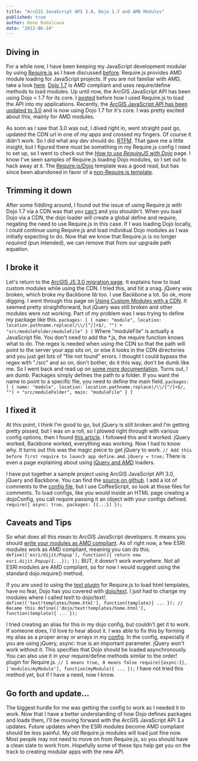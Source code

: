 ```yaml
---
title: "ArcGIS JavaScript API 3.0, Dojo 1.7 and AMD Modules"
published: true
author: Rene Rubalcava
date: "2012-06-14"
---
```


## Diving in

For a while now, I have been keeping my JavaScript development modular by using [Require.js](http://requirejs.org/) as I have discussed [before](http://odoe.net/blog/?tag=require). Require.js provides AMD module loading for JavaScript projects. If you are not familiar with AMD, take a look [here](https://github.com/amdjs/amdjs-api/wiki/AMD). [Dojo 1.7](http://dojotoolkit.org/reference-guide/1.7/releasenotes/1.7.html) is AMD compliant and uses require/define methods to load modules. Up until now, the ArcGIS JavaScript API has been using Dojo < 1.7 for its core. I [posted](http://odoe.net/blog/?p=290) before how I used Require.js to load the API into my applications. Recently, the [ArcGIS JavaScript API has been updated to 3.0](http://help.arcgis.com/en/webapi/javascript/arcgis/help/jshelp_start.htm) and is now using Dojo 1.7 for it's core. I was pretty excited about this, mainly for AMD modules.

As soon as I saw that 3.0 was out, I dived right in, went straight past go, updated the CDN url in one of my apps and crossed my fingers. Of course it didn't work. So I did what any dev should do. [RTFM](http://help.arcgis.com/en/webapi/javascript/arcgis/help/jshelp/migration_30.htm). That gave me a little insight, but I figured there must be something in my Require.js config I need to set up, so I went to check out the _[How to use RequireJS with Dojo](http://requirejs.org/docs/dojo.html)_ page. I know I've seen samples of Require.js loading Dojo modules, so I set out to hack away at it. The [Require.js/Dojo](https://github.com/neonstalwart/dojo-requirejs-template) template was a good read, but has since been abandoned in favor of a [non-Require.js template](https://github.com/csnover/dojo-boilerplate).

## Trimming it down

After some fiddling around, I found out the issue of using Require.js with Dojo 1.7 via a CDN was that you [can't](http://dojo-toolkit.33424.n3.nabble.com/Error-defineAlreadyDefined-td3920722.html) and you shouldn't. When you load Dojo via a CDN, the dojo loader will create a global define and require, negating the need to use Require.js in this case. If I was loading Dojo locally, I could continue using Require.js and load individual Dojo modules as I was initially expecting to do. Now that we know that Require.js is no longer _required_ (pun intended), we can remove that from our upgrade path equation.

## I broke it

Let's return to the [ArcGIS JS 3.0 migration page](http://help.arcgis.com/EN/webapi/javascript/arcgis/help/jshelp/migration_30.htm). It explains how to load custom modules while using the CDN. I tried this, and hit a snag. jQuery was broken, which broke my Backbone lib too. I use Backbone a lot. So ok, more digging. I went through this page on [Using Custom Modules with a CDN](http://dojotoolkit.org/documentation/tutorials/1.7/cdn/). It seemed pretty straightforward, but jQuery was still broken and other modules were not working. Part of my problem was I was trying to define my package like this. ` packages: [ { name: "module", location: location.pathname.replace(/\\/[^/]+$/, "") + "src/moduleFolder/moduleFile" } ] ` Where "moduleFile" is actually a JavaScript file. You don't need to add the \*.js, the require function knows what to do. The regex is needed when using the CDN so that the path will point to the server your app sits on, or else it looks in the CDN directories and you just get lots of "file not found" errors. I thought I could bypass the regex with "./src" and so on, don't bother, do it this way, don't be dumb like me. So I went back and read up on [some more documentation](http://dojotoolkit.org/documentation/tutorials/1.7/dojo_config/). Turns out, I am dumb. Packages simply defines the path to a folder. If you want the name to point to a specific file, you need to define the main field. ` packages: [ { name: "module", location: location.pathname.replace(/\\/[^/]+$/, "") + "src/moduleFolder", main: "moduleFile" } ] `

## I fixed it

At this point, I think I'm good to go, but jQuery is still broken and I'm getting pretty pissed, but I was on a roll, so I plowed right through with various config options, then I found [this article](https://www.ibm.com/developerworks/mydeveloperworks/blogs/94e7fded-7162-445e-8ceb-97a2140866a9/entry/loading_jquery_with_dojo_1_7_amd_loader2?lang=en). I followed this and it worked. jQuery worked, Backbone worked, everything was working. Now I had to know why. It turns out this was the magic piece to get jQuery to work. ` // Add this before first require to launch app define.amd.jQuery = true; ` There is even a page explaining about using [jQuery and AMD](https://github.com/amdjs/amdjs-api/wiki/jQuery-and-AMD) loaders.

I have put together a sample project using ArcGIS JavaScript API 3.0, jQuery and Backbone. You can find the [source on github](https://github.com/odoe/ags30sample). I add a lot of comments to the [config file](https://github.com/odoe/ags30sample/blob/master/src/config.coffee), but I use CoffeeScript, so look at those files for comments. To load configs, like you would inside an HTML page creating a dojoConfig, you call require passing it an object with your configs defined. ` require({ async: true, packages: [{...}] }); `

## Caveats and Tips

So what does all this mean to ArcGIS JavaScript developers. It means you should [write your modules as AMD compliant](http://dojotoolkit.org/documentation/tutorials/1.7/modules/). As of right now, a few ESRI modules work as AMD compliant, meaning you can do this. ` define(['esri/dijit/Popup'], function(){ return new esri.dijit.Popup({...}); }); ` BUT, it doesn't work everywhere. Not all ESRI modules are AMD compliant, so for now I would suggest using the standard dojo.require() method.

If you are used to using the [text plugin](http://requirejs.org/docs/download.html#text) for Require.js to load html templates, have no fear, Dojo has you covered with [dojo/text](https://dojotoolkit.org/reference-guide/1.7/dojo/text.html). I just had to change my modules where I called text! to dojo/text!. ` define(['text!templates/home.html'], function(template){ ... }); // Became this define(['dojo/text!templates/home.html'], function(template){ ... }); `

I tried creating an alias for this in my dojo config, but couldn't get it to work. If someone does, I'd love to hear about it. I was able to fix this by forming my alias as a proper array or arrays in my [config](https://github.com/odoe/ags30sample/blob/master/src/config.coffee). In the config, especially if you are using jQuery, async: true is an important parameter. jQuery won't work without it. This specifies that Dojo should be loaded asynchronously. You can also use it in your require/define methods similar to the order! plugin for Require.js. ` // 1 means true, 0 means false require({async:1},['modules/myModule'], function(myModule){ ... }); ` I have not tried this method yet, but if I have a need, now I know.

## Go forth and update...

The biggest hurdle for me was getting the config to work as I needed it to work. Now that I have a better understanding of how Dojo defines packages and loads them, I'll be moving forward with the ArcGIS JavaScript API 3.x updates. Future updates when the ESRI modules become AMD compliant should be less painful. My old Require.js modules will load just fine now. Most people may not need to move on from Require.js, so you should have a clean slate to work from. Hopefully some of these tips help get you on the track to creating modular apps with the new API.
